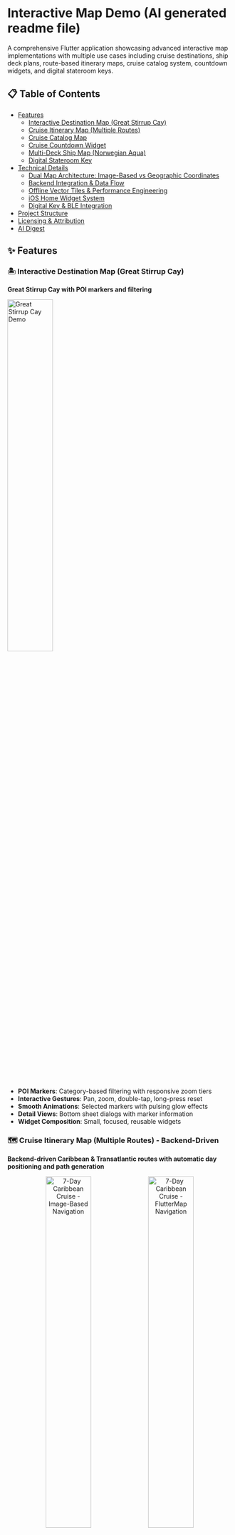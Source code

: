 # Interactive Map Demo (AI generated readme file)

A comprehensive Flutter application showcasing advanced interactive map implementations with multiple use cases including cruise destinations, ship deck plans, route-based itinerary maps, cruise catalog system, countdown widgets, and digital stateroom keys.

## 📋 Table of Contents

- [Features](#features)
  - [Interactive Destination Map (Great Stirrup Cay)](#️-interactive-destination-map-great-stirrup-cay)
  - [Cruise Itinerary Map (Multiple Routes)](#️-cruise-itinerary-map-multiple-routes---backend-driven)
  - [Cruise Catalog Map](#️-cruise-catalog-map)
  - [Cruise Countdown Widget](#️-cruise-countdown-widget)
  - [Multi-Deck Ship Map (Norwegian Aqua)](#️-multi-deck-ship-map-norwegian-aqua)
  - [Digital Stateroom Key](#️-digital-stateroom-key)
- [Technical Details](#technical-details)
  - [Dual Map Architecture: Image-Based vs Geographic Coordinates](#dual-map-architecture-image-based-vs-geographic-coordinates)
  - [Backend Integration & Data Flow](#backend-integration--data-flow)
  - [Offline Vector Tiles & Performance Engineering](#offline-vector-tiles--performance-engineering)
  - [iOS Home Widget System](#ios-home-widget-system)
  - [Digital Key & BLE Integration](#digital-key--ble-integration)
- [Project Structure](#project-structure)
- [Licensing & Attribution](#️-licensing--attribution)
- [AI Digest](#ai-digest)

## ✨ Features

### 🏝️ Interactive Destination Map (Great Stirrup Cay)

**Great Stirrup Cay with POI markers and filtering**

<img src="assets/gifs/great-stirrup-cay.gif" width="45%" alt="Great Stirrup Cay Demo">


- **POI Markers**: Category-based filtering with responsive zoom tiers
- **Interactive Gestures**: Pan, zoom, double-tap, long-press reset
- **Smooth Animations**: Selected markers with pulsing glow effects
- **Detail Views**: Bottom sheet dialogs with marker information
- **Widget Composition**: Small, focused, reusable widgets

### 🗺️ Cruise Itinerary Map (Multiple Routes) - **Backend-Driven**

**Backend-driven Caribbean & Transatlantic routes with automatic day positioning and path generation**

<p align="center">
  <img src="assets/gifs/caribbean-cruise.gif" width="45%" alt="7-Day Caribbean Cruise - Image-Based Navigation">
  <img src="assets/gifs/7-day-caribbean-cruise-flutter-map.gif" width="45%" alt="7-Day Caribbean Cruise - FlutterMap Navigation">
</p>

<p align="center">
  <img src="assets/gifs/transatlantic-cruise.gif" width="45%" alt="15-Day Transatlantic Cruise - Image-Based Navigation">
  <img src="assets/gifs/15-day-transatlantic-cruise-flutter-map.gif" width="45%" alt="15-Day Transatlantic Cruise - FlutterMap Navigation">
</p>

- **Multi-Itinerary Support**: Caribbean (7-day) and Transatlantic (15-night) cruise routes
- **Backend-Driven Positioning**: All map elements positioned using backend-provided coordinate data
- **Dynamic Route Generation**: Routes automatically generated from backend itinerary data
- **Day-by-Day Navigation**: Swipeable cards with auto-centering day indicators
- **Bidirectional Route Animation**: Smooth forward/backward animations between days
- **Smart Layout Management**: Automatic padding prevents bottom sheet from covering map content
- **Performance Optimization**: Cached image sizes, efficient marker rendering, ScrollController management

### 🌍 Cruise Catalog Map

**Interactive world map with NCL cruise routes, search, and filtering**

<p align="center">
  <img src="assets/gifs/cruise-catalog.gif" width="45%" alt="Cruise Catalog Demo">
  <img src="assets/gifs/cruise-catalog-search.gif" width="45%" alt="Cruise Catalog Search Demo">
</p>

- **Interactive World Map**: FlutterMap-based world view with NCL cruise routes
- **Dynamic Zoom Tiers**: Cruises appear/disappear based on zoom level (essential, medium, detailed)
- **Smart Cruise Selection**: Click routes to select cruises with automatic map fitting
- **Port Cycling**: Tap port markers to cycle through all cruises visiting that port
- **Advanced Search System**: Full-text search across cruise titles, ships, destinations, and ports
- **Category Filtering**: Filter cruises by region (Caribbean, Mediterranean, Europe, etc.)
- **Draggable Sheet Interface**: Collapsible bottom sheet with mode-specific content
- **Sheet Mode System**: Normal browsing, search mode, and cruise details modes
- **Spain & Portugal Cruises**: Comprehensive collection of realistic NCL itineraries

### ⏰ Cruise Countdown Widget

**iOS home screen widget with countdown timers**

<img src="assets/gifs/home-widget.gif" width="45%" alt="Countdown Widget Demo">

- **iOS Home Screen Widget**: Native iOS widget displaying selected cruise countdown
- **Method Channel Communication**: `home_widget` package enables seamless app-to-widget data sharing
- **Interactive Countdown Timer**: Real-time countdown showing days, hours, minutes, and seconds
- **Cruise Selection**: Choose from multiple upcoming cruises to track
- **Visual Indicators**: Color-coded alerts for cruises departing soon
- **Auto-refresh**: Widget updates every hour automatically
- **App Groups Integration**: Secure data sharing between app and widget extension

### 🚢 Multi-Deck Ship Map (Norwegian Aqua)

**Norwegian Aqua deck plans with interactive polygon areas**

<img src="assets/gifs/ncl-aqua-deck-plan.gif" width="45%" alt="Deck Plan Demo">

> **⚠️ Work in Progress**: This is a quick preview of what's possible with interactive ship deck plans. Mapping polygon/path lines to the deck plan image isn't fully implemented yet. The current demo shows the foundational architecture and UI components.

- **Multi-Deck Navigation**: Browse 16 decks (Decks 5-20) with mini-map
- **Interactive Polygons**: Clickable areas for ship facilities
- **Legend System**: Swipeable bottom sheet with facility categories
- **Multi-Ship Support**: Extensible architecture for different ship classes

### 🔑 Digital Stateroom Key

**BLE-based mobile access system for stateroom doors**
- **BLE-Based Access**: Bluetooth Low Energy communication with stateroom locks
- **ASSA ABLOY Mobile Access SDK**: Secure credential provisioning and validation
- **Bluetooth Low Energy**: Offline stateroom unlocking without internet connection
- **Dart Frog Backend**: Lightweight server for credential management
- **Device-bound Credentials**: Time-limited, secure storage with on-device encryption
- **On-Demand Provisioning**: Keys provisioned when guest requests access in-app

## 🔧 Technical Details

### Dual Map Architecture: Image-Based vs Geographic Coordinates

The project implements **two distinct interactive map types**, each optimized for different use cases and offering unique capabilities:

#### **1. Image-Based Coordinate Maps** 🖼️
**Used in**: Great Stirrup Cay destination map, Cruise itinerary maps

**Coordinate System**: `[x, y]` pixel coordinates relative to background map images

```dart
// Backend provides pixel coordinates on map images
ItineraryDay(
  port: PortData(
    name: 'Miami',
    coordinates: [100, 50], // x=100px, y=50px on map image
  ),
);

// App automatically positions everything using pixel coordinates
final position = _getDayPosition(dayIndex); // → Offset(100, 50)
// ✅ Marker appears at exact pixel position
// ✅ Route paths follow pixel coordinates
// ✅ Tap detection uses pixel-based hit testing
```

**Benefits of Image-Based Maps:**
- **🎯 Pixel-Perfect Precision**: Exact positioning on custom map images
- **🚀 Backend-Driven**: APIs provide coordinates, app displays immediately
- **📱 Device Independent**: Works consistently across all screen sizes
- **⚡ Zero Configuration**: No manual positioning or calibration needed
- **🔄 Dynamic Updates**: Change backend data, map updates automatically
- **🎨 Custom Visuals**: Full control over map appearance and branding

#### **2. Geographic Coordinate Maps** 🌍
**Used in**: Cruise catalog world map, Some cruise itineraries

**Coordinate System**: `[latitude, longitude]` real-world geographic coordinates

```dart
// Geographic coordinates for real-world locations
final miamiLocation = LatLng(25.7617, -80.1918);
final caribbeanPorts = [
  LatLng(18.4655, -66.1057), // San Juan
  LatLng(17.1899, -88.4976), // Belize City
  LatLng(19.4326, -99.1332), // Mexico City
];

FlutterMap(
  options: MapOptions(
    initialCenter: miamiLocation,
    initialZoom: 6.0,
  ),
  children: [
    CustomMapTileLayers(mapConfig: config),
    MarkerLayer(
      markers: caribbeanPorts.map((latLng) => 
        Marker(point: latLng, builder: (ctx) => PortMarker())
      ).toList(),
    ),
  ],
);
```

**Benefits of Geographic Maps:**
- **🌐 Real-World Accuracy**: True geographic positioning and distances
- **🗺️ Standard Map Features**: Zoom, pan, geographic bounds
- **📊 Data Integration**: Works with standard GIS data and APIs
- **🔍 Search & Geocoding**: Standard address lookup and reverse geocoding
- **📱 Native Map Apps**: Integration with device's native mapping capabilities
- **🌍 Global Coverage**: Access to worldwide geographic data

### Backend Integration & Data Flow

The system supports **both coordinate types** for backend integration:

```mermaid
flowchart TD
    subgraph "Backend Data"
        A[API Response] --> B{Coordinate Type?}
        B -->|Pixel + Image Path| C[Image-Based Data]
        B -->|Lat/Lng Only| D[Geographic Data]
    end
    
    subgraph "Data Processing"
        C --> E[Pixel Coordinates + Image Asset]
        D --> F[Geographic Coordinates]
        E --> G[Image-Based Maps]
        F --> H[Geographic Maps]
    end
    
    subgraph "Map Rendering"
        G --> I[Custom Image Rendering<br/>+ Image Loading + Asset Management]
        H --> J[FlutterMap Rendering<br/>+ Offline Tiles + Standard Features]
        I --> K[Interactive Experience]
        J --> K
    end
    
    K --> L[User Interaction]
    L --> M[Dynamic Updates]
```

#### **Image-Based Backend Data**
```json
{
  "cruise": {
    "name": "7-Day Caribbean Cruise",
    "imagePath": "https://api.cruisecompany.com/maps/caribbean_cruise_map.png",
    "days": [
      {
        "dayNumber": 1,
        "port": {
          "name": "Miami",
          "coordinates": [100, 50]  // Pixel coordinates on image
        }
      }
    ]
  }
}
```

#### **Geographic Backend Data**
```json
{
  "cruise": {
    "name": "World Cruise",
    "ports": [
      {
        "name": "Miami",
        "coordinates": [25.7617, -80.1918]  // Lat/Lng coordinates
      }
    ]
  }
}
```
**MapConfig** is used exclusively for **FlutterMap-based features** (geographic maps), providing a unified configuration for all geographic coordinate implementations:

```dart
// MapConfig used only for FlutterMap-based geographic maps
final config = MapConfig(
  minZoom: 3,
  maxZoom: 6,
  initialZoom: 4.5,
  userAgentPackageName: 'com.example.interactive_map_demo',
  tilesConfig: LocalVectorTilesConfig(
    styleAssetPath: 'assets/styles/style.json',
    providersOverride: TileProviders({
      'openmaptiles': MbTilesVectorTileProvider(
        mbtiles: MbTiles(mbtilesPath: 'assets/tiles/planet_map.mbtiles'),
      ),
    }),
  ),
);
```
### Offline Vector Tiles & Performance Engineering

**Massive Data Optimization**: Transformed a 75GB world map into a 50MB cruise-focused database through strategic zoom level pruning and geographic targeting.

#### **Data Optimization & Performance**
- **99.93% Size Reduction**: 75GB world map → 50MB cruise-optimized database
- **Strategic Zoom Targeting**: Levels 3-6 cover 100% of cruise routes and destinations
- **Zero Network Dependency**: Perfect offline functionality with instant loading
- **Cost Effective**: No data charges or roaming fees for map usage
- **Privacy Enhanced**: No location data sent to external servers
- **Load Time**: <500ms (vs 3-5 seconds for network tiles)
- **Memory Usage**: <100MB total system
- **Offline Reliability**: 100% uptime without network dependency

**Performance Optimizations:**
- **Vector Tile Caching**: Pre-loaded tiles for instant rendering
- **GPU Acceleration**: 60fps smooth pan/zoom performance
- **Memory Management**: Intelligent tile eviction and reloading
- **Cruise Ship Ready**: Perfect for maritime environments with limited connectivity


## 📁 Project Structure

```
assets/
├── gifs/                               # Demo GIFs for README
│   ├── great-stirrup-cay.gif           # Interactive destination map demo (31MB)
│   ├── caribbean-cruise.gif            # 7-day Caribbean cruise demo (8MB)
│   ├── transatlantic-cruise.gif        # 15-day Transatlantic cruise demo (6.4MB)
│   ├── 7-day-caribbean-cruise-flutter-map.gif # FlutterMap Caribbean demo (6.1MB)
│   ├── 15-day-transatlantic-cruise-flutter-map.gif # FlutterMap Transatlantic demo (10MB)
│   ├── ncl-aqua-deck-plan.gif          # Norwegian Aqua deck plan demo (13MB)
│   ├── cruise-catalog.gif              # Cruise catalog demo (56MB)
│   ├── cruise-catalog-search.gif       # Cruise catalog search demo (7.6MB)
│   └── home-widget.gif                 # iOS home widget demo (18MB)
├── images/
│   ├── map.jpg                         # Great Stirrup Cay map (1.8MB)
│   ├── caribbean_cruise_map.png        # Caribbean route map (20KB)
│   ├── norwegian_pearl_transatlantic_map.png  # Transatlantic route map (20KB)
│   ├── cruise-ship.svg                 # Cruise ship icon
│   └── deck-8.svg                      # Ship deck plan
├── styles/                             # Vector tile styles and fonts
│   ├── style.json                      # MapTiler-based vector style
│   ├── fonts/                          # Font files for vector tiles
│   │   ├── Noto Sans Bold/
│   │   └── Noto Sans Regular/
│   └── sprites/                        # Sprite files for vector tiles
└── tiles/                              # Offline vector tiles
    └── planet_map.mbtiles              # MBTiles vector tile database

lib/
├── common/                             # Shared utilities and configurations
│   ├── map_config.dart                 # Unified map configuration system
│   ├── map_utilities.dart              # Map utility functions
│   ├── mbtiles/
│   │   └── mbtiles_vector_tile_provider.dart # MBTiles vector tile provider
│   └── widgets/
│       ├── custom_draggable_sheet.dart
│       ├── custom_map_tile_layers.dart
│       ├── custom_marker.dart
│       ├── custom_polyline_layer.dart
│       └── custom_sticky_header_delegate.dart
├── countdown_widget/                   # iOS home screen widget
│   ├── countdown_modal.dart           # Bottom sheet modal for cruise selection
│   ├── models/
│   │   └── cruise_countdown.dart      # Cruise countdown data model
│   └── widgets/
│       └── simple_countdown_widget.dart # Countdown timer widget
├── cruise_catalog/                     # Cruise catalog system
│   ├── cruise_catalog.dart            # Main cruise catalog widget
│   ├── data/
│   │   └── ncl_cruise_catalog.dart    # NCL cruise catalog data
│   ├── models/
│   │   ├── cruise_category.dart       # Cruise region categories
│   │   ├── cruise_product.dart        # Cruise product model
│   │   ├── cruise_route.dart          # Cruise route and waypoints
│   │   └── sheet_mode.dart            # Sheet mode and position enums
│   └── widgets/
│       ├── cruise_details_mode_header.dart
│       ├── cruise_details_mode_sheet.dart  # Cruise details content
│       ├── cruise_itinerary_preview.dart
│       ├── cruise_route_overlay.dart  # Route rendering on map
│       ├── normal_mode_header.dart
│       ├── normal_mode_sheet.dart     # Normal browsing content
│       ├── search_mode_header.dart
│       └── search_mode_sheet.dart     # Search results content
├── deck_plan/                          # Ship deck plan maps
│   ├── multi_deck_ship_map.dart       # Core deck map widget
│   ├── models/
│   │   ├── deck_polygon_data.dart
│   │   └── ship_deck_data.dart
│   └── widgets/
│       ├── deck_key_legend.dart
│       ├── deck_mini_map.dart
│       └── deck_polygon_overlay.dart
├── digital_key/                        # Digital stateroom key system
│   ├── digital_key_page.dart          # Main digital key interface
│   ├── models/
│   │   └── stateroom_access_data.dart # Stateroom access data model
│   └── widgets/
│       └── stateroom_access_page.dart # Stateroom access widget
├── interactive_map/                    # Great Stirrup Cay destination map
│   ├── interactive_map.dart           # Main interactive map widget
│   ├── models/
│   │   └── interactive_map_marker_data.dart
│   ├── pages/
│   │   └── marker_details_page.dart
│   └── widgets/
│       ├── interactive_map_error.dart
│       ├── interactive_map_filter.dart
│       ├── interactive_map_legend.dart
│       ├── interactive_map_marker.dart
│       └── interactive_map_marker_detail.dart
├── itinerary/                          # Cruise itinerary and route maps
│   ├── data/                           # Sample itinerary data files
│   │   ├── caribbean_cruise.dart       # Norwegian Aqua 7-day Caribbean cruise
│   │   └── transatlantic_cruise.dart   # Norwegian Pearl 15-night Transatlantic cruise
│   ├── models/
│   │   └── cruise_itinerary.dart       # Core models (CruiseItinerary, PortData, ItineraryDay)
│   ├── pages/
│   │   └── cruise_itinerary_page.dart
│   └── widgets/
│       ├── cruise_route_painter.dart   # Custom route visualization painter
│       ├── info_tile.dart
│       ├── itinerary_bottom_section.dart  # Draggable bottom sheet with auto-scrolling day indicators
│       ├── itinerary_map.dart          # Main route map widget
│       ├── itinerary_table.dart
│       ├── port_day_info.dart
│       ├── port_marker.dart            # Extracted marker widget with complex styling
│       └── sea_day_info.dart
├── itinerary_map/                      # Enhanced itinerary map system
│   ├── data/                           # Enhanced itinerary data
│   │   ├── caribbean_cruise.dart       # Caribbean cruise data
│   │   ├── transatlantic_cruise.dart   # Transatlantic cruise data
│   │   └── world_samples.dart          # Global cruise samples (Alaska, Mediterranean, etc.)
│   ├── itinerary_map.dart             # Main itinerary map widget
│   ├── itinerary_map_controller.dart  # Map controller for interactions
│   ├── models/
│   │   └── cruise_itinerary.dart       # Enhanced cruise itinerary models
│   └── widgets/
│       ├── info_widgets/
│       │   ├── info_tile.dart
│       │   ├── port_day_info.dart
│       │   └── sea_day_info.dart
│       ├── itinerary_map_bottom_sheet.dart
│       ├── itinerary_map_markers.dart
│       ├── itinerary_map_polylines.dart
│       └── itinerary_map_tile_layers.dart
└── main.dart                           # App entry point and navigation
```

## ⚖️ Licensing & Attribution

This project uses **fully offline mapping** with local vector tiles and styles. Review the following licensing requirements before shipping commercially:

- Offline vector tiles and style
  - The bundled style at `assets/styles/style.json` is based on MapTiler's “Basic” style and includes license metadata restricting use to MapTiler Cloud/Server.
  - If you intend to use this style with self-hosted/offline MBTiles providers (as the app currently does via `LocalVectorTilesConfig`), you must either:
    - Obtain a MapTiler license that allows using the style outside MapTiler Cloud/Server; or
    - Replace the style with an open/self-licensed style you are allowed to ship and self-host.
  - The style has been configured to load `glyphs` and `sprite` from local assets (no Cloud calls), but the license on the style still applies.

- MBTiles Data Source
  - **OpenMapTiles**: The `assets/tiles/planet_map.mbtiles` file contains vector tile data that requires proper licensing.
  - **Attribution Required**: If using OpenMapTiles data, you must include "© OpenMapTiles" attribution on all map screens.
  - **Alternative Sources**: Consider using other open-source tile providers or creating your own tile sets.

- Mandatory on-screen attribution
  - You must show visible attribution on all screens that render maps. Include attribution for every data source in use, for example:
    - OpenStreetMap: “© OpenStreetMap contributors” (link to `https://www.openstreetmap.org/copyright`).
    - MapTiler style (if retained): “© MapTiler” (link to `https://www.maptiler.com/copyright/`).
    - OpenMapTiles (if your MBTiles are from OMT): “© OpenMapTiles”.
    - CARTO (if used): “© CARTO”.
  - Add an attribution overlay component in your FlutterMap pages to satisfy these requirements.

- API keys and configuration
  - The app’s offline vector flow does not require a MapTiler account/API key.

- Summary: Shipping Safely
  - Use `LocalVectorTilesConfig` with a style you’re licensed to self-host and MBTiles you are licensed to distribute.
  - Consider replacing MapTiler style with an open-source alternative for complete freedom
  - Implement a visible attribution UI for all data sources.

## 🤖 AI Digest

### Quick Project Understanding
**Purpose**: Flutter demo showcasing six interactive implementations, with **primary focus on backend-driven itinerary maps** that automatically generate from API data, plus **cruise catalog system**, **iOS home widgets**, and **digital stateroom keys**.

**Key Innovation**: **Backend-Driven Map System**
- Backend provides daily itinerary locations as `[x, y]` pixel coordinates
- App automatically positions markers, draws route paths, enables navigation
- Zero hardcoding - all positioning is data-driven and updates dynamically

**Key Components**:
- `InteractiveMap`: POI-based map with markers and filtering
- `MultiDeckShipMap`: Deck plans with polygon interactions  
- `ItineraryMap`: **Backend-driven** route map with automatic positioning
- `CruiseCatalogMap`: Interactive world map with NCL cruise routes and search
- `CountdownWidget`: iOS home screen widget with cruise countdown timers
- `DigitalKeyPage`: BLE-based stateroom access system

**Coordinate System**: Image-based `[x, y]` pixel coordinates designed for backend integration.
- Coordinates are pixel positions on map images (e.g., `[100, 50]`)
- Backend APIs provide coordinates, app displays immediately
- Single source of truth: `_getDayPosition(dayIndex)` controls all positioning

**Architecture**: Backend-driven positioning with unified coordinate system.
- All map elements (markers, routes, taps) use same position calculation
- `_generateRoutePositions()` creates paths from day coordinates
- Dynamic updates when backend data changes
- **Centralized Scroll Management**: Single CustomScrollView with unified controller
- **Content-Only Widgets**: Separated content from scroll management for better animations


**File Structure**: Seven main modules (`interactive_map/`, `deck_plan/`, `cruise_catalog/`, `countdown_widget/`, `digital_key/`, `itinerary/`, `itinerary_map/`) with models, pages, and widgets subdirectories, plus shared `common/` utilities.

**Entry Point**: `main.dart` → `Home` → Individual feature implementations.

**Dependencies**: Flutter setup with `flutter_map`, `latlong2`, `flutter_map_animations`, `vector_map_tiles`, `mbtiles`, `home_widget`, `jovial_svg` for comprehensive feature support.

**Assets**: `assets/images/` (maps, icons, deck plans), `assets/styles/` (vector tile styles and fonts), `assets/tiles/` (offline MBTiles database), `assets/videos/` (feature demonstrations).

**Demo Videos**: Video demonstrations integrated within feature sections, available in `assets/videos/`:
- `great-stirrup-cay.mp4` (89MB) - Interactive destination map with POI filtering
- `ncl-aqua-deck-plan.mp4` (47MB) - Multi-deck ship navigation with interactive polygons  
- `caribbean-cruise.mp4` (30MB) - 7-day Caribbean cruise route with day navigation
- `transatlantic-cruise.mp4` (22MB) - 15-night transatlantic cruise with auto-scrolling indicators
- `home-widget.mov` - iOS home screen widget demonstration

**Performance**: Cached image sizes, efficient rendering, zoom-based visibility, minimal rebuilds, centralized scroll management.

**State**: Local `StatefulWidget` state, `TransformationController` for map interactions, `AnimationController` for transitions, sheet mode management, widget data persistence.

**Backend Integration & Animation**: 
- JSON API provides itinerary days with embedded coordinates
- `CruiseItinerary.fromApi()` parses backend data
- Modular data architecture with separate files per cruise type (`CaribbeanCruiseData`, `TransatlanticCruiseData`)
- `_getDayPosition()` converts coordinates to screen positions
- `_generateRoutePositions()` creates curved route paths from day coordinates
- `CruiseRoutePainter` handles all route visualization and animations
- Auto-scrolling day indicators with smooth ScrollController animations
- Bidirectional route animations (forward fill, backward unfill)
- Automatic map generation with smooth navigation transitions
- **Advanced Layout Management**: Dual-viewport system with 250px natural padding prevents UI overlay conflicts
- **No White Space Guarantee**: Calculated minimum scale ensures map always fills entire viewport
- **Smart Boundary Logic**: Padded coordinate system maintains proper constraints and interactions
- **Cruise Catalog System**: Interactive world map with NCL routes, search, and filtering
- **Centralized Scroll Management**: Single CustomScrollView with unified controller for all sheet modes
- **Content-Only Architecture**: Separated content widgets from scroll management for better animations
- **Widget Integration**: iOS home screen widget with method channel communication
- **Digital Key System**: BLE-based stateroom access with ASSA ABLOY Mobile Access SDK
- **Offline Vector Tiles**: Local MBTiles support for offline map functionality
- **Fully Offline Implementation**: No external tile servers, all mapping data is local
